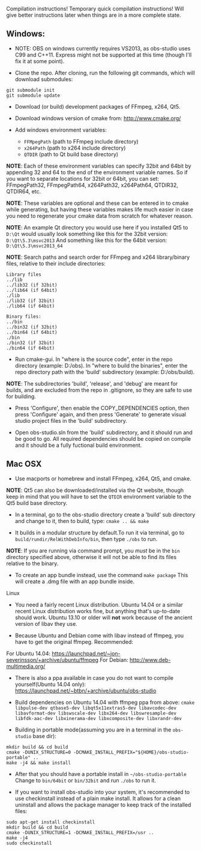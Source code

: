 Compilation instructions! Temporary quick compilation instructions!
Will give better instructions later when things are in a more complete state.

## Windows:
* NOTE: OBS on windows currently requires VS2013, as obs-studio uses C99 and
C++11.  Express might not be supported at this time (though I'll fix it at
some point).

* Clone the repo.  After cloning, run the following git commands, which will download submodules:
```
git submodule init
git submodule update
```

* Download (or build) development packages of FFmpeg, x264, Qt5.

* Download windows version of cmake from: http://www.cmake.org/

* Add windows environment variables:
  * `FFMpegPath` (path to FFmpeg include directory)
  * `x264Path` (path to x264 include directory)
  * `QTDIR` (path to Qt build base directory)

**NOTE**: Each of these environment variables can specify 32bit and 64bit by
appending 32 and 64 to the end of the environment variable names.
So if you want to separate locations for 32bit or 64bit, you can set:
FFmpegPath32, FFmpegPath64, x264Path32, x264Path64, QTDIR32, QTDIR64, etc.

**NOTE**: These variables are optional and these can be entered in to cmake while generating, but having these variables makes life much easier in case you need to regenerate your cmake data from scratch for whatever reason.

**NOTE**: An example Qt directory you would use here if you installed Qt5 to `D:\Qt` would usually look something like this for the 32bit version: `D:\Qt\5.3\msvc2013` And something like this for the 64bit version: `D:\Qt\5.3\msvc2013_64`

**NOTE**: Search paths and search order for FFmpeg and x264 library/binary files, relative to their include directories:

```
Library files
../lib
../lib32 (if 32bit)
../lib64 (if 64bit)
./lib
./lib32 (if 32bit)
./lib64 (if 64bit)

Binary files:
../bin
../bin32 (if 32bit)
../bin64 (if 64bit)
./bin
./bin32 (if 32bit)
./bin64 (if 64bit)
```

* Run cmake-gui. In "where is the source code", enter in the repo directory (example: D:/obs). In "where to build the binaries", enter the repo directory path with the 'build' subdirectory (example: D:/obs/build).

**NOTE**: The subdirectories 'build', 'release', and 'debug' are meant for builds, and are excluded from the repo in .gitignore, so they are safe to use for building.

* Press 'Configure', then enable the COPY_DEPENDENCIES option, then press 'Configure' again, and then press 'Generate' to generate visual studio project files in the 'build' subdirectory.

* Open obs-studio.sln from the 'build' subdirectory, and it should run and be good to go. All required dependencies should be copied on compile and it should be a fully fuctional build environment.


## Mac OSX
* Use macports or homebrew and install FFmpeg, x264, Qt5, and cmake.

**NOTE**: Qt5 can also be downloaded/installed via the Qt website, though keep in mind that you will have to set the `QTDIR` environment variable to the Qt5 build base directory.

* In a terminal, go to the obs-studio directory create a 'build' sub directory and change to it, then to build, type: `cmake .. && make`

* It builds in a modular structure by default.To run it via terminal, go to `build/rundir/RelWithDebInfo/bin`, then type `./obs` to run.

**NOTE**: If you are running via command prompt, you *must* be in the `bin` directory specified above, otherwise it will not be able to find its files relative to the binary.

* To create an app bundle instead, use the command `make package` This will create a .dmg file with an app bundle inside.


Linux
- You need a fairly recent Linux distribution.
Ubuntu 14.04 or a similar recent Linux distribution works fine, but
anything that's up-to-date should work.
Ubuntu 13.10 or older will **not** work because of the ancient
version of libav they use.

* Because Ubuntu and Debian come with libav instead of ffmpeg, you have
to get the original ffmpeg. Recommended:

For Ubuntu 14.04:
  https://launchpad.net/~jon-severinsson/+archive/ubuntu/ffmpeg
For Debian:
  http://www.deb-multimedia.org/

* There is also a ppa available in case you do not want to compile
yourself(Ubuntu 14.04 only):
  https://launchpad.net/~btbn/+archive/ubuntu/obs-studio

* Build dependencies on Ubuntu 14.04 with ffmpeg ppa from above: `cmake libpulse-dev qtbase5-dev libqt5x11extras5-dev libavcodec-dev libavformat-dev libswscale-dev libx264-dev libswresample-dev libfdk-aac-dev libxinerama-dev libxcomposite-dev libxrandr-dev`

* Building in portable mode(assuming you are in a terminal in the `obs-studio` base dir):

```
mkdir build && cd build
cmake -DUNIX_STRUCTURE=0 -DCMAKE_INSTALL_PREFIX="${HOME}/obs-studio-portable" ..
make -j4 && make install
```

* After that you should have a portable install in `~/obs-studio-portable` Change to `bin/64bit` or `bin/32bit` and run `./obs` to run it.

* If you want to install obs-studio into your system, it's recommended to use checkinstall instead of a plain make install. It allows for a clean uninstall and allows the package manager to keep track of the installed files:

```
sudo apt-get install checkinstall
mkdir build && cd build
cmake -DUNIX_STRUCTURE=1 -DCMAKE_INSTALL_PREFIX=/usr ..
make -j4
sudo checkinstall
```
